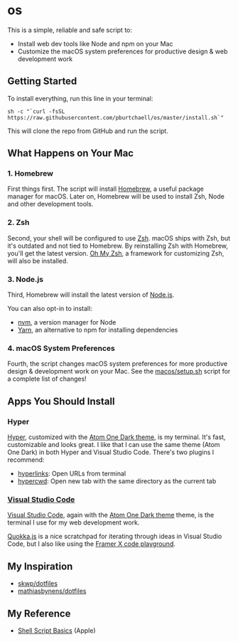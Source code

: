 # os
This is a simple, reliable and safe script to:
* Install web dev tools like Node and npm on your Mac 
* Customize the macOS system preferences for productive design & web development work

## Getting Started
To install everything, run this line in your terminal:
```
sh -c "`curl -fsSL https://raw.githubusercontent.com/pburtchaell/os/master/install.sh`"
```

This will clone the repo from GitHub and run the script.

## What Happens on Your Mac
### 1. Homebrew
First things first. The script will install [Homebrew](https://brew.sh/), a useful package manager for macOS. Later on, Homebrew will be used to install Zsh, Node and other development tools.

### 2. Zsh
Second, your shell will be configured to use [Zsh](http://www.zsh.org/). macOS ships with Zsh, but it's outdated and not tied to Homebrew. By reinstalling Zsh with Homebrew, you'll get the latest version. [Oh My Zsh](https://ohmyz.sh/), a framework for customizing Zsh, will also be installed.

### 3. Node.js
Third, Homebrew will install the latest version of [Node.js](https://nodejs.org/en/). 

You can also opt-in to install: 
* [nvm](https://github.com/creationix/nvm), a version manager for Node
* [Yarn](https://yarnpkg.com/en/), an alternative to npm for installing dependencies

### 4. macOS System Preferences
Fourth, the script changes macOS system preferences for more productive design & development work on your Mac. See the [macos/setup.sh](/macos/setup.sh) script for a complete list of changes!

## Apps You Should Install 
### Hyper
[Hyper](https://hyper.is/), customized with the [Atom One Dark theme](https://www.npmjs.com/package/hyperterm-atom-dark), is my terminal. It's fast, customizable and looks great. I like that I can use the same theme (Atom One Dark) in both Hyper and Visual Studio Code. There's two plugins I recommend:
* [hyperlinks](https://www.npmjs.com/package/hyperlinks): Open URLs from terminal
* [hypercwd](https://www.npmjs.com/package/hypercwd): Open new tab with the same directory as the current tab

### [Visual Studio Code]()
[Visual Studio Code](https://code.visualstudio.com/), again with the [Atom One Dark theme](https://github.com/akamud/vscode-theme-onedark) theme, is the terminal I use for my web development work.

[Quokka.js](https://quokkajs.com/) is a nice scratchpad for iterating through ideas in Visual Studio Code, but I also like using the [Framer X code playground]().

## My Inspiration
* [skwp/dotfiles](https://github.com/skwp/dotfiles)
* [mathiasbynens/dotfiles](https://github.com/mathiasbynens/dotfiles)

## My Reference
* [Shell Script Basics](https://developer.apple.com/library/content/documentation/OpenSource/Conceptual/ShellScripting/shell_scripts/shell_scripts.html) (Apple)
